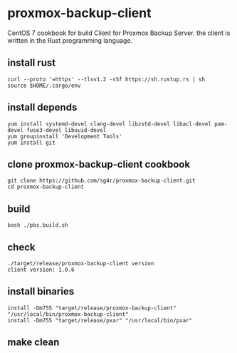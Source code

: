 # proxmox-backup-client
CentOS 7 cookbook for build Client for Proxmox Backup Server. the client is written in the Rust programming language.

## install rust
```
curl --proto '=https' --tlsv1.2 -sSf https://sh.rustup.rs | sh
source $HOME/.cargo/env
```
## install depends
```
yum install systemd-devel clang-devel libzstd-devel libacl-devel pam-devel fuse3-devel libuuid-devel
yum groupinstall 'Development Tools'
yum install git
```
## clone proxmox-backup-client cookbook
```
git clone https://github.com/sg4r/proxmox-backup-client.git
cd proxmox-backup-client
```
## build
```
bash ./pbs.build.sh
```
## check
```
./target/release/proxmox-backup-client version
client version: 1.0.6
```
## install binaries
```
install -Dm755 "target/release/proxmox-backup-client" "/usr/local/bin/proxmox-backup-client"
install -Dm755 "target/release/pxar" "/usr/local/bin/pxar"
```
## make clean
```
```

